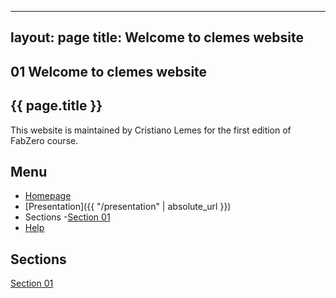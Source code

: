 
---
layout: page
title: Welcome to clemes website
---

## 01 Welcome to clemes website

## {{ page.title }}

This website is maintained by Cristiano Lemes for the first edition of FabZero course.

## Menu

- [Homepage](/)
- [Presentation]({{ "/presentation" | absolute_url }})
- Sections
	-[Section 01](/section01)
- [Help](/help)

## Sections

[Section 01](section01)
